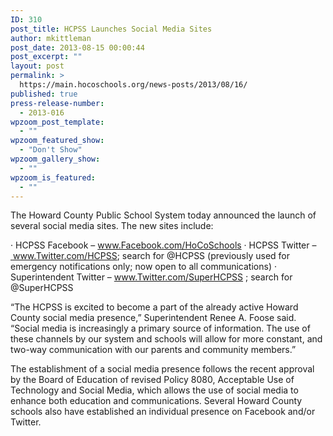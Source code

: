 ```yaml
---
ID: 310
post_title: HCPSS Launches Social Media Sites
author: mkittleman
post_date: 2013-08-15 00:00:44
post_excerpt: ""
layout: post
permalink: >
  https://main.hocoschools.org/news-posts/2013/08/16/
published: true
press-release-number:
  - 2013-016
wpzoom_post_template:
  - ""
wpzoom_featured_show:
  - "Don't Show"
wpzoom_gallery_show:
  - ""
wpzoom_is_featured:
  - ""
---
```

The Howard County Public School System today announced the launch of several social media sites. The new sites include:

· HCPSS Facebook – <a href="https://www.facebook.com/HoCoSchools">www.Facebook.com/HoCoSchools</a>
· HCPSS Twitter –<a href="https://twitter.com/HCPSS"> www.Twitter.com/HCPSS</a>; search for @HCPSS (previously used for emergency notifications only; now open to all communications)
· Superintendent Twitter – <a href="https://twitter.com/SuperHCPSS">www.Twitter.com/SuperHCPSS</a> ; search for @SuperHCPSS

“The HCPSS is excited to become a part of the already active Howard County social media presence,” Superintendent Renee A. Foose said. “Social media is increasingly a primary source of information. The use of these channels by our system and schools will allow for more constant, and two-way communication with our parents and community members.”

The establishment of a social media presence follows the recent approval by the Board of Education of revised Policy 8080, Acceptable Use of Technology and Social Media, which allows the use of social media to enhance both education and communications. Several Howard County schools also have established an individual presence on Facebook and/or Twitter.